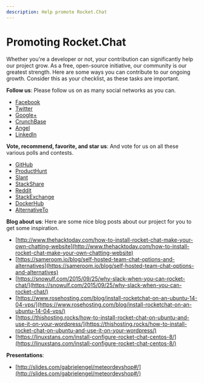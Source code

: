 ```yaml
---
description: Help promote Rocket.Chat
---
```


# Promoting Rocket.Chat

Whether you're a developer or not, your contribution can significantly help our project grow. As a free, open-source initiative, our community is our greatest strength. Here are some ways you can contribute to our ongoing growth. Consider this as your checklist, as these tasks are important.

**Follow us**: Please follow us on as many social networks as you can.

* [Facebook](https://www.facebook.com/RocketChat)
* [Twitter](https://twitter.com/RocketChat)
* [Google+](https://plus.google.com/+RocketChatApp)
* [CrunchBase](https://www.crunchbase.com/organization/rocket-chat)
* [Angel](https://angel.co/rocket-chat)
* [LinkedIn](https://www.linkedin.com/company/rocket-chat)

**Vote, recommend, favorite, and star us**: And vote for us on all these various polls and contests.

* [GitHub](https://github.com/RocketChat/Rocket.Chat)
* [ProductHunt](http://www.producthunt.com/tech/rocket-chat)
* [Slant](http://www.slant.co/topics/3346/\~what-are-the-best-on-site-alternatives-to-slack)
* [StackShare](http://stackshare.io/stackups/lets-chat-vs-rocketchat-vs-mattermost)
* [Reddit](https://redd.it/3hbdrc)
* [StackExchange](http://softwarerecs.stackexchange.com/questions/18754/)
* [DockerHub](https://hub.docker.com/\_/rocket.chat/)
* [AlternativeTo](https://alternativeto.net/software/rocket-chat/)

**Blog about us**: Here are some nice blog posts about our project for you to get some inspiration.

* [http://www.thehacktoday.com/how-to-install-rocket-chat-make-your-own-chatting-website](http://www.thehacktoday.com/how-to-install-rocket-chat-make-your-own-chatting-website)
* [https://sameroom.io/blog/self-hosted-team-chat-options-and-alternatives](https://sameroom.io/blog/self-hosted-team-chat-options-and-alternatives)
* [https://snowulf.com/2015/09/25/why-slack-when-you-can-rocket-chat/](https://snowulf.com/2015/09/25/why-slack-when-you-can-rocket-chat/)
* [https://www.rosehosting.com/blog/install-rocketchat-on-an-ubuntu-14-04-vps/](https://www.rosehosting.com/blog/install-rocketchat-on-an-ubuntu-14-04-vps/)
* [https://thishosting.rocks/how-to-install-rocket-chat-on-ubuntu-and-use-it-on-your-wordpress/](https://thishosting.rocks/how-to-install-rocket-chat-on-ubuntu-and-use-it-on-your-wordpress/)
* [https://linuxstans.com/install-configure-rocket-chat-centos-8/](https://linuxstans.com/install-configure-rocket-chat-centos-8/)

**Presentations**:

* [http://slides.com/gabrielengel/meteordevshop#/](http://slides.com/gabrielengel/meteordevshop#/)
